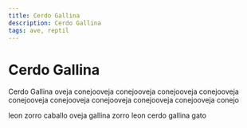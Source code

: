 ```yaml
---
title: Cerdo Gallina
description: Cerdo Gallina
tags: ave, reptil
---
```


# Cerdo Gallina

Cerdo Gallina oveja conejooveja conejooveja conejooveja conejooveja conejooveja conejooveja conejooveja conejooveja conejooveja conejo

leon zorro caballo oveja gallina zorro leon cerdo gallina gato